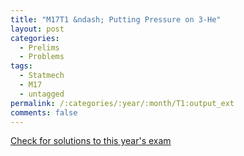 ```yaml
---
title: "M17T1 &ndash; Putting Pressure on 3-He"
layout: post
categories:
  - Prelims
  - Problems
tags:
  - Statmech
  - M17
  - untagged
permalink: /:categories/:year/:month/T1:output_ext
comments: false
---
```

<object data="2017M1T.pdf" type="application/pdf" width="100%" height="500"></object>
<div class="message"><a href='https://princetonprelim.com/prelim/39/'>Check for solutions to this year's exam</a></div>